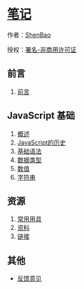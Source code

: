 # [笔记](http://github.com/ShenBao/shenbao-notes)

作者：[ShenBao](https://shenbao.github.io/)

授权：<a rel="license" href="http://creativecommons.org/licenses/by-nc/4.0/">署名-非商用许可证</a>

## 前言
1. [前言](#README)

## JavaScript 基础
1. [概述](#docs/JavaScript/intro)
1. [JavaScript的历史](#docs/JavaScript/history)
1. [基础语法](#docs/JavaScript/basic)
1. [数据类型](#docs/JavaScript/types)
1. [数值](#docs/JavaScript/number)
1. [字符串](#docs/JavaScript/string)



## 资源
1. [常用用具](#docs/resource/tool)
1. [资料](#docs/resource/officialdata)
1. [链接](#docs/resource/article)
<!--1. [我的博客](https://shenbao.github.io/)-->

## 其他

- [反馈意见](https://github.com/ShenBao/shenbao-notes/issues)


<br/><br/><br/>